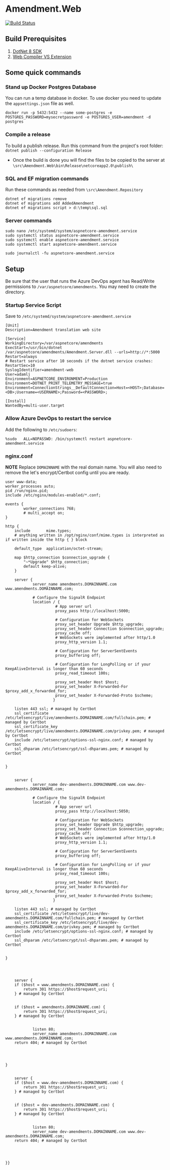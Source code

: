 # Amendment.Web

[![Build Status](https://dev.azure.com/columbus0380/amendment/_apis/build/status/AdamLJohnson.Amendment)](https://dev.azure.com/columbus0380/amendment/_build/latest?definitionId=1)

## Build Prerequisites
1. [DotNet 8 SDK](https://dotnet.microsoft.com/download)
1. [Web Compiler VS Extension](https://marketplace.visualstudio.com/items?itemName=MadsKristensen.WebCompiler)

## Some quick commands

### Stand up Docker Postgres Database

You can run a temp database in docker. To use docker you need to update the `appsettings.json` file as well.

`docker run -p 5432:5432 --name some-postgres -e POSTGRES_PASSWORD=mysecretpassword -e POSTGRES_USER=amendment -d postgres`

### Compile a release
To build a publish release. Run this command from the project's root folder: `dotnet publish --configuration Release`
 - Once the build is done you will find the files to be copied to the server at `\src\Amendment.Web\bin\Release\netcoreapp2.0\publish\`

### SQL and EF migration commands

Run these commands as needed from `\src\Amendment.Repository`
```
dotnet ef migrations remove
dotnet ef migrations add AddedAmendment
dotnet ef migrations script > d:\temp\sql.sql
```

### Server commands
```
sudo nano /etc/systemd/system/aspnetcore-amendment.service
sudo systemctl status aspnetcore-amendment.service
sudo systemctl enable aspnetcore-amendment.service
sudo systemctl start aspnetcore-amendment.service

sudo journalctl -fu aspnetcore-amendment.service
```

## Setup

Be sure that the user that runs the Azure DevOps agent has Read/Write permissions to `/var/aspnetcore/amendments`. You may need to create the directory.

### Startup Service Script

Save to `/etc/systemd/system/aspnetcore-amendment.service`
```
[Unit]
Description=Amendment translation web site

[Service]
WorkingDirectory=/var/aspnetcore/amendments
ExecStart=/usr/bin/dotnet /var/aspnetcore/amendments/Amendment.Server.dll --urls=http://*:5000
Restart=always
# Restart service after 10 seconds if the dotnet service crashes:
RestartSec=10
SyslogIdentifier=amendment-web
User=adamlj
Environment=ASPNETCORE_ENVIRONMENT=Production
Environment=DOTNET_PRINT_TELEMETRY_MESSAGE=true
Environment=ConnectionStrings__DefaultConnection=Host=<HOST>;Database=<DB>;Username=<USERNAME>;Password=<PASSWORD>;

[Install]
WantedBy=multi-user.target
```

### Allow Azure DevOps to restart the service

Add the following to `/etc/sudoers`:
```
%sudo   ALL=NOPASSWD: /bin/systemctl restart aspnetcore-amendment.service
```

### nginx.conf

**NOTE** Replace `DOMAINNAME` with the real domain name. You will also need to remove the let's encrypt/Certbot config until you are ready.

```
user www-data;
worker_processes auto;
pid /run/nginx.pid;
include /etc/nginx/modules-enabled/*.conf;

events {
        worker_connections 768;
        # multi_accept on;
}

http {
    include       mime.types;
    # anything written in /opt/nginx/conf/mime.types is interpreted as if written inside the http { } block

    default_type  application/octet-stream;

    map $http_connection $connection_upgrade {
        "~*Upgrade" $http_connection;
        default keep-alive;
    }

    server {
            server_name amendments.DOMAINNAME.com www.amendments.DOMAINNAME.com;

            # Configure the SignalR Endpoint
            location / {
                      # App server url
                      proxy_pass http://localhost:5000;

                      # Configuration for WebSockets
                      proxy_set_header Upgrade $http_upgrade;
                      proxy_set_header Connection $connection_upgrade;
                      proxy_cache off;
                      # WebSockets were implemented after http/1.0
                      proxy_http_version 1.1;

                      # Configuration for ServerSentEvents
                      proxy_buffering off;

                      # Configuration for LongPolling or if your KeepAliveInterval is longer than 60 seconds
                      proxy_read_timeout 100s;

                      proxy_set_header Host $host;
                      proxy_set_header X-Forwarded-For $proxy_add_x_forwarded_for;
                      proxy_set_header X-Forwarded-Proto $scheme;
                     }

    listen 443 ssl; # managed by Certbot
    ssl_certificate /etc/letsencrypt/live/amendments.DOMAINNAME.com/fullchain.pem; # managed by Certbot
    ssl_certificate_key /etc/letsencrypt/live/amendments.DOMAINNAME.com/privkey.pem; # managed by Certbot
    include /etc/letsencrypt/options-ssl-nginx.conf; # managed by Certbot
    ssl_dhparam /etc/letsencrypt/ssl-dhparams.pem; # managed by Certbot


}


    server {
            server_name dev-amendments.DOMAINNAME.com www.dev-amendments.DOMAINNAME.com;

            # Configure the SignalR Endpoint
            location / {
                      # App server url
                      proxy_pass http://localhost:5050;

                      # Configuration for WebSockets
                      proxy_set_header Upgrade $http_upgrade;
                      proxy_set_header Connection $connection_upgrade;
                      proxy_cache off;
                      # WebSockets were implemented after http/1.0
                      proxy_http_version 1.1;

                      # Configuration for ServerSentEvents
                      proxy_buffering off;

                      # Configuration for LongPolling or if your KeepAliveInterval is longer than 60 seconds
                      proxy_read_timeout 100s;

                      proxy_set_header Host $host;
                      proxy_set_header X-Forwarded-For $proxy_add_x_forwarded_for;
                      proxy_set_header X-Forwarded-Proto $scheme;
                     }

    listen 443 ssl; # managed by Certbot
    ssl_certificate /etc/letsencrypt/live/dev-amendments.DOMAINNAME.com/fullchain.pem; # managed by Certbot
    ssl_certificate_key /etc/letsencrypt/live/dev-amendments.DOMAINNAME.com/privkey.pem; # managed by Certbot
    include /etc/letsencrypt/options-ssl-nginx.conf; # managed by Certbot
    ssl_dhparam /etc/letsencrypt/ssl-dhparams.pem; # managed by Certbot


}




    server {
    if ($host = www.amendments.DOMAINNAME.com) {
        return 301 https://$host$request_uri;
    } # managed by Certbot


    if ($host = amendments.DOMAINNAME.com) {
        return 301 https://$host$request_uri;
    } # managed by Certbot


            listen 80;
            server_name amendments.DOMAINNAME.com www.amendments.DOMAINNAME.com;
    return 404; # managed by Certbot




}


    server {
    if ($host = www.dev-amendments.DOMAINNAME.com) {
        return 301 https://$host$request_uri;
    } # managed by Certbot


    if ($host = dev-amendments.DOMAINNAME.com) {
        return 301 https://$host$request_uri;
    } # managed by Certbot


            listen 80;
            server_name dev-amendments.DOMAINNAME.com www.dev-amendments.DOMAINNAME.com;
    return 404; # managed by Certbot




}}

```
